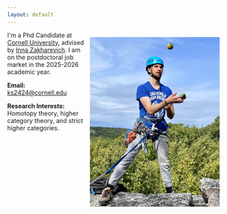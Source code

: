 ```yaml
---
layout: default
---
```


<img src="assets/pictures/jugglingclimbing.jpg" width=300 style="float: right; padding: 10pt">

I'm a Phd Candidate at [Cornell University](https://math.cornell.edu), advised by [Inna Zakharevich](https://pi.math.cornell.edu/~zakh). I am on the postdoctoral job market in the 2025-2026 academic year.

**Email:** ks2424@cornell.edu  


**Research Interests:**  
Homotopy theory, higher category theory, and strict higher categories.

